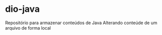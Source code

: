 # dio-java
Repositório para armazenar conteúdos de Java
Alterando conteúde de um arquivo de forma local